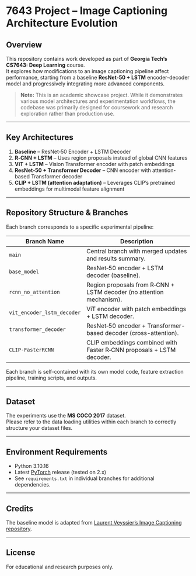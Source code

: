 # 7643 Project – Image Captioning Architecture Evolution

## Overview

This repository contains work developed as part of **Georgia Tech’s CS7643: Deep Learning** course.  
It explores how modifications to an image captioning pipeline affect performance, starting from a baseline **ResNet‑50 + LSTM** encoder-decoder model and progressively integrating more advanced components.

> **Note:** This is an academic showcase project. While it demonstrates various model architectures and experimentation workflows, the codebase was primarily designed for coursework and research exploration rather than production use.

---

## Key Architectures

1. **Baseline** – ResNet‑50 Encoder + LSTM Decoder  
2. **R‑CNN + LSTM** – Uses region proposals instead of global CNN features  
3. **ViT + LSTM** – Vision Transformer encoder with patch embeddings  
4. **ResNet‑50 + Transformer Decoder** – CNN encoder with attention-based Transformer decoder  
5. **CLIP + LSTM (attention adaptation)** – Leverages CLIP’s pretrained embeddings for multimodal feature alignment

---

## Repository Structure & Branches

Each branch corresponds to a specific experimental pipeline:

| Branch Name                | Description                                                               |
|---------------------------|---------------------------------------------------------------------------|
| `main`                    | Central branch with merged updates and results summary.                   |
| `base_model`              | ResNet‑50 encoder + LSTM decoder (baseline).                              |
| `rcnn_no_attention`       | Region proposals from R‑CNN + LSTM decoder (no attention mechanism).      |
| `vit_encoder_lstm_decoder`| ViT encoder with patch embeddings + LSTM decoder.                         |
| `transformer_decoder`     | ResNet‑50 encoder + Transformer-based decoder (cross-attention).          |
| `CLIP-FasterRCNN`         | CLIP embeddings combined with Faster R‑CNN proposals + LSTM decoder.      |

Each branch is self-contained with its own model code, feature extraction pipeline, training scripts, and outputs.

---

## Dataset

The experiments use the **MS COCO 2017** dataset.  
Please refer to the data loading utilities within each branch to correctly structure your dataset files.

---

## Environment Requirements

- Python 3.10.16  
- Latest [PyTorch](https://pytorch.org/) release (tested on 2.x)  
- See `requirements.txt` in individual branches for additional dependencies.

---

## Credits

The baseline model is adapted from [Laurent Veyssier’s Image Captioning repository](https://github.com/LaurentVeyssier/Image-Captioning-Project-with-full-Encoder-Decoder-model).

---

## License

For educational and research purposes only.